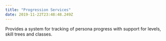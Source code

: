 ```yaml
---
title: "Progression Services"
date: 2019-11-22T23:48:48.249Z
---
```


Provides a system for tracking of persona progress with support for levels, skill trees and classes.
